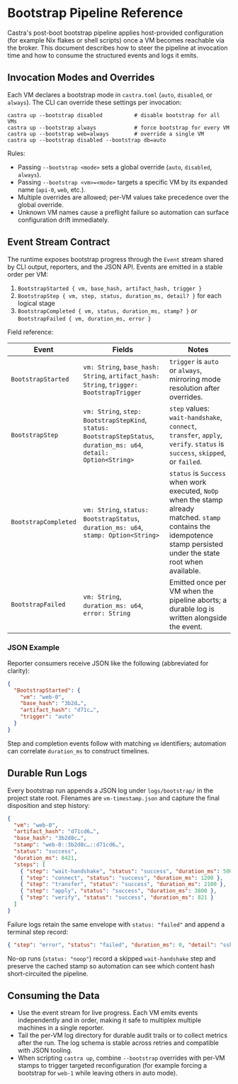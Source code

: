 # Bootstrap Pipeline Reference

Castra's post-boot bootstrap pipeline applies host-provided configuration (for example Nix flakes or shell scripts) once a VM becomes reachable via the broker. This document describes how to steer the pipeline at invocation time and how to consume the structured events and logs it emits.

## Invocation Modes and Overrides

Each VM declares a bootstrap mode in `castra.toml` (`auto`, `disabled`, or `always`). The CLI can override these settings per invocation:

```text
castra up --bootstrap disabled          # disable bootstrap for all VMs
castra up --bootstrap always            # force bootstrap for every VM
castra up --bootstrap web=always        # override a single VM
castra up --bootstrap disabled --bootstrap db=auto
```

Rules:

- Passing `--bootstrap <mode>` sets a global override (`auto`, `disabled`, `always`).
- Passing `--bootstrap <vm>=<mode>` targets a specific VM by its expanded name (`api-0`, `web`, etc.).
- Multiple overrides are allowed; per-VM values take precedence over the global override.
- Unknown VM names cause a preflight failure so automation can surface configuration drift immediately.

## Event Stream Contract

The runtime exposes bootstrap progress through the `Event` stream shared by CLI output, reporters, and the JSON API. Events are emitted in a stable order per VM:

1. `BootstrapStarted { vm, base_hash, artifact_hash, trigger }`
2. `BootstrapStep { vm, step, status, duration_ms, detail? }` for each logical stage
3. `BootstrapCompleted { vm, status, duration_ms, stamp? }` *or* `BootstrapFailed { vm, duration_ms, error }`

Field reference:

| Event | Fields | Notes |
| --- | --- | --- |
| `BootstrapStarted` | `vm: String`, `base_hash: String`, `artifact_hash: String`, `trigger: BootstrapTrigger` | `trigger` is `auto` or `always`, mirroring mode resolution after overrides. |
| `BootstrapStep` | `vm: String`, `step: BootstrapStepKind`, `status: BootstrapStepStatus`, `duration_ms: u64`, `detail: Option<String>` | `step` values: `wait-handshake`, `connect`, `transfer`, `apply`, `verify`. `status` is `success`, `skipped`, or `failed`. |
| `BootstrapCompleted` | `vm: String`, `status: BootstrapStatus`, `duration_ms: u64`, `stamp: Option<String>` | `status` is `Success` when work executed, `NoOp` when the stamp already matched. `stamp` contains the idempotence stamp persisted under the state root when available. |
| `BootstrapFailed` | `vm: String`, `duration_ms: u64`, `error: String` | Emitted once per VM when the pipeline aborts; a durable log is written alongside the event. |

### JSON Example

Reporter consumers receive JSON like the following (abbreviated for clarity):

```json
{
  "BootstrapStarted": {
    "vm": "web-0",
    "base_hash": "3b2d…",
    "artifact_hash": "d71c…",
    "trigger": "auto"
  }
}
```

Step and completion events follow with matching `vm` identifiers; automation can correlate `duration_ms` to construct timelines.

## Durable Run Logs

Every bootstrap run appends a JSON log under `logs/bootstrap/` in the project state root. Filenames are `vm-timestamp.json` and capture the final disposition and step history:

```json
{
  "vm": "web-0",
  "artifact_hash": "d71cd6…",
  "base_hash": "3b2d8c…",
  "stamp": "web-0::3b2d8c…::d71cd6…",
  "status": "success",
  "duration_ms": 8421,
  "steps": [
    { "step": "wait-handshake", "status": "success", "duration_ms": 500 },
    { "step": "connect", "status": "success", "duration_ms": 1200 },
    { "step": "transfer", "status": "success", "duration_ms": 2100 },
    { "step": "apply", "status": "success", "duration_ms": 3800 },
    { "step": "verify", "status": "success", "duration_ms": 821 }
  ]
}
```

Failure logs retain the same envelope with `status: "failed"` and append a terminal step record:

```json
{ "step": "error", "status": "failed", "duration_ms": 0, "detail": "ssh exited with code 255" }
```

No-op runs (`status: "noop"`) record a skipped `wait-handshake` step and preserve the cached stamp so automation can see which content hash short-circuited the pipeline.

## Consuming the Data

- Use the event stream for live progress. Each VM emits events independently and in order, making it safe to multiplex multiple machines in a single reporter.
- Tail the per-VM log directory for durable audit trails or to collect metrics after the run. The log schema is stable across retries and compatible with JSON tooling.
- When scripting `castra up`, combine `--bootstrap` overrides with per-VM stamps to trigger targeted reconfiguration (for example forcing a bootstrap for `web-1` while leaving others in auto mode).
